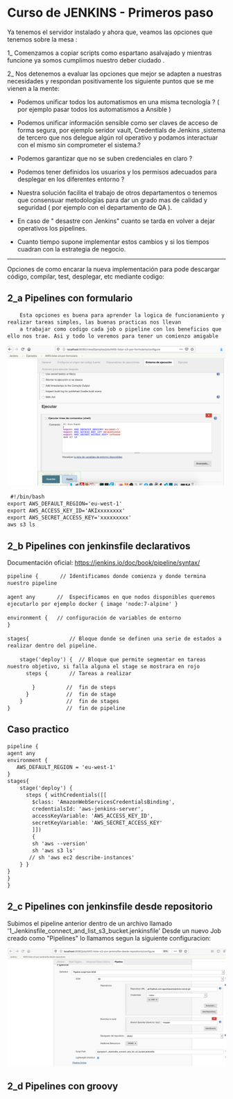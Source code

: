 # Curso de JENKINS - Primeros paso


Ya tenemos el servidor instalado y ahora que, veamos las opciones que tenemos sobre la mesa :

1_ Comenzamos a copiar scripts como espartano asalvajado  y mientras funcione ya somos cumplimos nuestro deber ciudado .


2_ Nos detenemos a evaluar las opciones que mejor se adapten a nuestras necesidades y respondan positivamente los siguiente puntos que se me vienen a la mente:

- Podemos unificar todos los automatismos en una misma tecnología ? ( por ejemplo pasar todos los automatismos a Ansible )

- Podemos unificar información sensible como ser claves de acceso de forma segura,  por ejemplo seridor vault, Credentials de Jenkins ,sistema de tercero que nos delegue algún rol operativo y podamos interactuar con el mismo sin comprometer el sistema.?

- Podemos garantizar que no se suben credenciales en claro ?

- Podemos tener definidos los usuarios y los permisos adecuados para desplegar en los diferentes entorno ?


- Nuestra solución facilita el trabajo de otros departamentos o tenemos que consensuar metodologías para dar un grado mas de calidad y seguridad ( por ejemplo con el departamento de QA ).


- En caso de " desastre con Jenkins" cuanto se tarda en volver a dejar operativos los pipelines.


- Cuanto tiempo supone implementar estos cambios y si los tiempos cuadran con la estrategia de negocio.




---------------------------------------------------------------------------------------------------------------

Opciones de como encarar la nueva implementación para pode descargar código, compilar, test, desplegar, etc mediante codigo:


## 2_a   Pipelines con formulario
        Esta opciones es buena para aprender la logica de funcionamiento y realizar tareas simples, las buenas practicas nos llevan 
        a trabajar como codigo cada job o pipeline con los beneficios que ello nos trae. Asi y todo lo veremos para tener un comienzo amigable

 ![Texto alternativo](imagenes/jenkins_formulario.png)       

```
 #!/bin/bash
export AWS_DEFAULT_REGION='eu-west-1'
export AWS_ACCESS_KEY_ID='AKIxxxxxxxx'
export AWS_SECRET_ACCESS_KEY='xxxxxxxxx'
aws s3 ls  
```

## 2_b   Pipelines con jenkinsfile declarativos 

Documentación oficial:  https://jenkins.io/doc/book/pipeline/syntax/ 


```
pipeline {       // Identificamos donde comienza y donde termina nuestro pipeline

agent any       //  Especificamos en que nodos disponibles queremos ejecutarlo por ejemplo docker { image 'node:7-alpine' }

environment {   // configuración de variables de entorno 
}

stages{             // Bloque donde se definen una serie de estados a realizar dentro del pipeline.   

    stage('deploy') {  // Bloque que permite segmentar en tareas nuestro objetivo, si falla alguna el stage se mostrara en rojo 
      steps {       // Tareas a realizar 
        
        }          //  fin de steps
      }            //  fin de stage
    }              //  fin de stages
}                  //  fin de pipeline
```

## Caso practico 
```
pipeline {
agent any 
environment {
   AWS_DEFAULT_REGION = 'eu-west-1' 
}
stages{ 
    stage('deploy') {
      steps { withCredentials([[
        $class: 'AmazonWebServicesCredentialsBinding', 
        credentialsId: 'aws-jenkins-server', 
        accessKeyVariable: 'AWS_ACCESS_KEY_ID', 
        secretKeyVariable: 'AWS_SECRET_ACCESS_KEY'
        ]]) 
        {
        sh 'aws --version' 
        sh 'aws s3 ls' 
       // sh 'aws ec2 describe-instances'
    } }
} 
} 
}
```


## 2_c   Pipelines con jenkinsfile desde repositorio

Subimos el pipeline anterior dentro de un archivo llamado '1_Jenkinsfile_connect_and_list_s3_bucket.jenkinsfile' 
Desde un nuevo Job creado como "Pipelines" lo llamamos segun la siguiente configuracion:

![Texto alternativo](imagenes/jenkins-pipeline-desde-repositorio.jpeg)


 ## 2_d   Pipelines con groovy

 
















